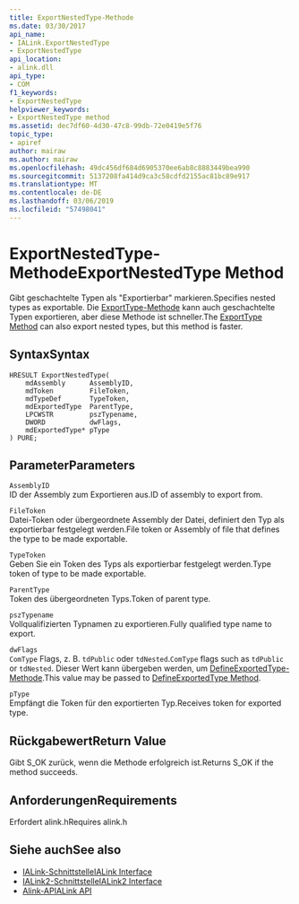 ```yaml
---
title: ExportNestedType-Methode
ms.date: 03/30/2017
api_name:
- IALink.ExportNestedType
- ExportNestedType
api_location:
- alink.dll
api_type:
- COM
f1_keywords:
- ExportNestedType
helpviewer_keywords:
- ExportNestedType method
ms.assetid: dec7df60-4d30-47c8-99db-72e0419e5f76
topic_type:
- apiref
author: mairaw
ms.author: mairaw
ms.openlocfilehash: 49dc456df684d6905370ee6ab8c8883449bea990
ms.sourcegitcommit: 5137208fa414d9ca3c58cdfd2155ac81bc89e917
ms.translationtype: MT
ms.contentlocale: de-DE
ms.lasthandoff: 03/06/2019
ms.locfileid: "57498041"
---
```

# <a name="exportnestedtype-method"></a><span data-ttu-id="86f32-102">ExportNestedType-Methode</span><span class="sxs-lookup"><span data-stu-id="86f32-102">ExportNestedType Method</span></span>
<span data-ttu-id="86f32-103">Gibt geschachtelte Typen als "Exportierbar" markieren.</span><span class="sxs-lookup"><span data-stu-id="86f32-103">Specifies nested types as exportable.</span></span> <span data-ttu-id="86f32-104">Die [ExportType-Methode](../../../../docs/framework/unmanaged-api/alink/exporttype-method.md) kann auch geschachtelte Typen exportieren, aber diese Methode ist schneller.</span><span class="sxs-lookup"><span data-stu-id="86f32-104">The [ExportType Method](../../../../docs/framework/unmanaged-api/alink/exporttype-method.md) can also export nested types, but this method is faster.</span></span>  
  
## <a name="syntax"></a><span data-ttu-id="86f32-105">Syntax</span><span class="sxs-lookup"><span data-stu-id="86f32-105">Syntax</span></span>  
  
```  
HRESULT ExportNestedType(  
    mdAssembly      AssemblyID,  
    mdToken         FileToken,  
    mdTypeDef       TypeToken,  
    mdExportedType  ParentType,  
    LPCWSTR         pszTypename,  
    DWORD           dwFlags,  
    mdExportedType* pType  
) PURE;   
```  
  
## <a name="parameters"></a><span data-ttu-id="86f32-106">Parameter</span><span class="sxs-lookup"><span data-stu-id="86f32-106">Parameters</span></span>  
 `AssemblyID`  
 <span data-ttu-id="86f32-107">ID der Assembly zum Exportieren aus.</span><span class="sxs-lookup"><span data-stu-id="86f32-107">ID of assembly to export from.</span></span>  
  
 `FileToken`  
 <span data-ttu-id="86f32-108">Datei-Token oder übergeordnete Assembly der Datei, definiert den Typ als exportierbar festgelegt werden.</span><span class="sxs-lookup"><span data-stu-id="86f32-108">File token or Assembly of file that defines the type to be made exportable.</span></span>  
  
 `TypeToken`  
 <span data-ttu-id="86f32-109">Geben Sie ein Token des Typs als exportierbar festgelegt werden.</span><span class="sxs-lookup"><span data-stu-id="86f32-109">Type token of type to be made exportable.</span></span>  
  
 `ParentType`  
 <span data-ttu-id="86f32-110">Token des übergeordneten Typs.</span><span class="sxs-lookup"><span data-stu-id="86f32-110">Token of parent type.</span></span>  
  
 `pszTypename`  
 <span data-ttu-id="86f32-111">Vollqualifizierten Typnamen zu exportieren.</span><span class="sxs-lookup"><span data-stu-id="86f32-111">Fully qualified type name to export.</span></span>  
  
 `dwFlags`  
 <span data-ttu-id="86f32-112">`ComType` Flags, z. B. `tdPublic` oder `tdNested`.</span><span class="sxs-lookup"><span data-stu-id="86f32-112">`ComType` flags such as `tdPublic` or `tdNested`.</span></span> <span data-ttu-id="86f32-113">Dieser Wert kann übergeben werden, um [DefineExportedType-Methode](../../../../docs/framework/unmanaged-api/metadata/imetadataassemblyemit-defineexportedtype-method.md).</span><span class="sxs-lookup"><span data-stu-id="86f32-113">This value may be passed to [DefineExportedType Method](../../../../docs/framework/unmanaged-api/metadata/imetadataassemblyemit-defineexportedtype-method.md).</span></span>  
  
 `pType`  
 <span data-ttu-id="86f32-114">Empfängt die Token für den exportierten Typ.</span><span class="sxs-lookup"><span data-stu-id="86f32-114">Receives token for exported type.</span></span>  
  
## <a name="return-value"></a><span data-ttu-id="86f32-115">Rückgabewert</span><span class="sxs-lookup"><span data-stu-id="86f32-115">Return Value</span></span>  
 <span data-ttu-id="86f32-116">Gibt S_OK zurück, wenn die Methode erfolgreich ist.</span><span class="sxs-lookup"><span data-stu-id="86f32-116">Returns S_OK if the method succeeds.</span></span>  
  
## <a name="requirements"></a><span data-ttu-id="86f32-117">Anforderungen</span><span class="sxs-lookup"><span data-stu-id="86f32-117">Requirements</span></span>  
 <span data-ttu-id="86f32-118">Erfordert alink.h</span><span class="sxs-lookup"><span data-stu-id="86f32-118">Requires alink.h</span></span>  
  
## <a name="see-also"></a><span data-ttu-id="86f32-119">Siehe auch</span><span class="sxs-lookup"><span data-stu-id="86f32-119">See also</span></span>
- [<span data-ttu-id="86f32-120">IALink-Schnittstelle</span><span class="sxs-lookup"><span data-stu-id="86f32-120">IALink Interface</span></span>](../../../../docs/framework/unmanaged-api/alink/ialink-interface.md)
- [<span data-ttu-id="86f32-121">IALink2-Schnittstelle</span><span class="sxs-lookup"><span data-stu-id="86f32-121">IALink2 Interface</span></span>](../../../../docs/framework/unmanaged-api/alink/ialink2-interface.md)
- [<span data-ttu-id="86f32-122">Alink-API</span><span class="sxs-lookup"><span data-stu-id="86f32-122">ALink API</span></span>](../../../../docs/framework/unmanaged-api/alink/index.md)
